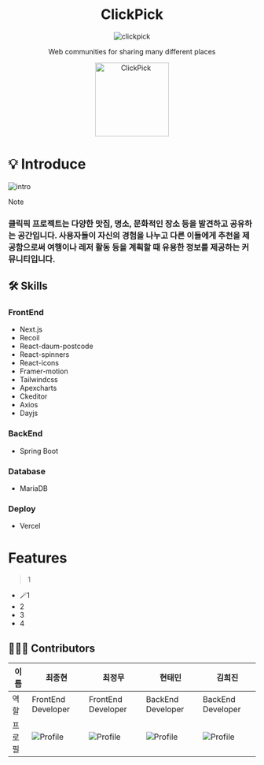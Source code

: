 <h1 align="center">ClickPick</h1>

<div align="center">

![clickpick](https://github.com/ClickPickProject/FrontEnd/assets/144521987/3eefdd64-2266-4c81-be7d-aff6a65acd8c)

</div>
<p align="center">
Web communities for sharing many different places

<div align="center">
  <a href="https://clickpick.vercel.app/">
    <img alt="ClickPick" title="ClickPick" src="https://github.com/ClickPickProject/FrontEnd/assets/144521987/d4d01382-aab1-473c-b65e-0ce6b14f7e1a" width="150">
  </a>
  </div>
</p>

# 💡 Introduce

<img alt="intro" src="https://github.com/ClickPickProject/FrontEnd/assets/144521987/ff83cbe5-adb6-438b-af36-8f8759fc1842">

<br />

> [!NOTE]
>
> ### 클릭픽 프로젝트는 다양한 맛집, 명소, 문화적인 장소 등을 발견하고 공유하는 공간입니다. 사용자들이 자신의 경험을 나누고 다른 이들에게 추천을 제공함으로써 여행이나 레저 활동 등을 계획할 때 유용한 정보를 제공하는 커뮤니티입니다.

## 🛠️ Skills

### FrontEnd

- Next.js
- Recoil
- React-daum-postcode
- React-spinners
- React-icons
- Framer-motion
- Tailwindcss
- Apexcharts
- Ckeditor
- Axios
- Dayjs

### BackEnd

- Spring Boot

### Database

- MariaDB

### Deploy

- Vercel

# Features

> 1

- 🪄1
- 2
- 3
- 4

## 👩🏻‍💻 Contributors

| 이름   | 최종현                                    | 최정무                                         | 현태민                                               | 김희진                                        |
| ------ | ----------------------------------------- | ---------------------------------------------- | ---------------------------------------------------- | --------------------------------------------- |
| 역할   | FrontEnd Developer                        | FrontEnd Developer                             | BackEnd Developer                                    | BackEnd Developer                             |
| 프로필 | ![Profile](https://github.com/elbyss.png) | ![Profile](https://github.com/choijungmua.png) | ![Profile](https://github.com/taemintaeminHyeon.png) | ![Profile](https://github.com/huijin-kim.png) |
